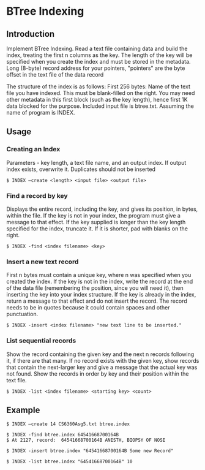 # BTree Indexing

## Introduction
Implement BTree Indexing. Read a text file containing data and build the index, treating the first n columns as the key.
The length of the key will be specified when you create the index and must be stored in the metadata.
Long (8-byte) record address for your pointers, "pointers" are the byte offset in the text file of the data record

The structure of the index is as follows:  First 256 bytes: Name of the text file you have indexed. This must be blank-filled on the right. You may need other metadata in this first block (such as the key length), hence first 1K data blocked for the purpose. Included input file is btree.txt. Assuming the name of program is INDEX.

## Usage
### Creating an Index
Parameters - key length, a text file name, and an output index.  If output index exists, overwrite it.
Duplicates should not be inserted

	$ INDEX –create <length> <input file> <output file>

### Find a record by key
Displays the entire record, including the key, and gives its position, in bytes, within the file.
If the key is not in your index, the program must give a message to that effect.
If the key supplied is longer than the key length specified for the index, truncate it. If it is shorter, pad with blanks on the right.

	$ INDEX -find <index filename> <key>

### Insert a new text record
First n bytes must contain a unique key, where n was specified when you created the index. 
If the key is not in the index, write the record at the end of the data file (remembering the position, since you will need it), then inserting the key into your index structure.
If the key is already in the index, return a message to that effect and do not insert the record.
The record needs to be in quotes because it could contain spaces and other punctuation.

	$ INDEX -insert <index filename> "new text line to be inserted."

### List sequential records
Show the record containing the given key and the next n records following it, if there are that many.
If no record exists with the given key, show records that contain the next-larger key and give a message that the actual key was not found.
Show the records in order by key and their position within the text file.

	$ INDEX -list <index filename> <starting key> <count>
	
## Example

	$ INDEX –create 14 CS6360Asg5.txt btree.index
	
	$ INDEX -find btree.index 64541668700164B
	$ At 2127, record:  64541668700164B ANESTH, BIOPSY OF NOSE
	
	$ INDEX -insert btree.index "64541668700164B Some new Record"
	
	$ INDEX -list btree.index "64541668700164B" 10
	